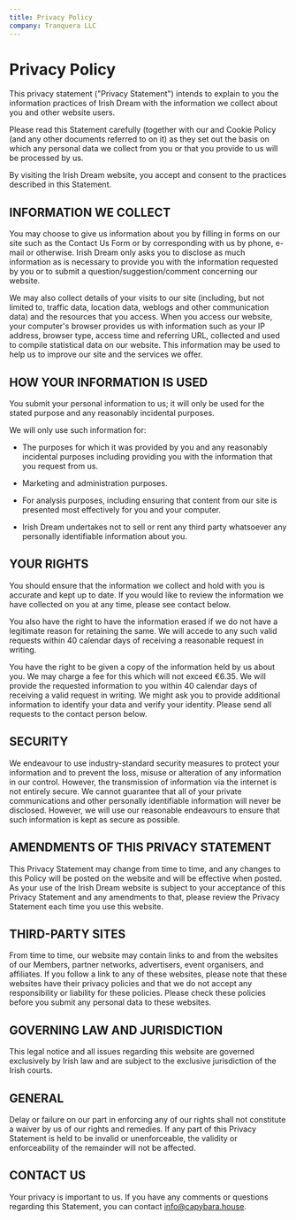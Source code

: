 ```yaml
---
title: Privacy Policy
company: Tranquera LLC
---
```


# Privacy Policy 

This privacy statement ("Privacy Statement") intends to explain to you
the information practices of Irish Dream with the information we
collect about you and other website users.

Please read this Statement carefully (together with our and Cookie
Policy (and any other documents referred to on it) as they set out the
basis on which any personal data we collect from you or that you provide
to us will be processed by us.

By visiting the Irish Dream website, you accept and consent to the
practices described in this Statement.

## INFORMATION WE COLLECT

You may choose to give us information about you by filling in forms on
our site such as the Contact Us Form or by corresponding with us by
phone, e-mail or otherwise. Irish Dream only asks you to disclose as
much information as is necessary to provide you with the information
requested by you or to submit a question/suggestion/comment concerning
our website.

We may also collect details of your visits to our site (including, but
not limited to, traffic data, location data, weblogs and other
communication data) and the resources that you access. When you access
our website, your computer's browser provides us with information such
as your IP address, browser type, access time and referring URL,
collected and used to compile statistical data on our website. This
information may be used to help us to improve our site and the services
we offer.

## HOW YOUR INFORMATION IS USED

You submit your personal information to us; it will only be used for the
stated purpose and any reasonably incidental purposes.

We will only use such information for:

* The purposes for which it was provided by you and any reasonably incidental purposes including providing you with the information that you request from us.

* Marketing and administration purposes.

* For analysis purposes, including ensuring that content from our site is presented most effectively for you and your computer.

* Irish Dream undertakes not to sell or rent any third party whatsoever any personally identifiable information about you.

## YOUR RIGHTS

You should ensure that the information we collect and hold with you is
accurate and kept up to date. If you would like to review the
information we have collected on you at any time, please see contact
below.

You also have the right to have the information erased if we do not have
a legitimate reason for retaining the same. We will accede to any such
valid requests within 40 calendar days of receiving a reasonable request
in writing.

You have the right to be given a copy of the information held by us
about you. We may charge a fee for this which will not exceed €6.35. We
will provide the requested information to you within 40 calendar days of
receiving a valid request in writing. We might ask you to provide
additional information to identify your data and verify your identity.
Please send all requests to the contact person below.

## SECURITY

We endeavour to use industry-standard security measures to protect your
information and to prevent the loss, misuse or alteration of any
information in our control. However, the transmission of information via
the internet is not entirely secure. We cannot guarantee that all of
your private communications and other personally identifiable
information will never be disclosed. However, we will use our reasonable
endeavours to ensure that such information is kept as secure as
possible.

## AMENDMENTS OF THIS PRIVACY STATEMENT

This Privacy Statement may change from time to time, and any changes to
this Policy will be posted on the website and will be effective when
posted. As your use of the Irish Dream website is subject to your
acceptance of this Privacy Statement and any amendments to that, please
review the Privacy Statement each time you use this website.

## THIRD-PARTY SITES

From time to time, our website may contain links to and from the
websites of our Members, partner networks, advertisers, event
organisers, and affiliates. If you follow a link to any of these
websites, please note that these websites have their privacy policies
and that we do not accept any responsibility or liability for these
policies. Please check these policies before you submit any personal
data to these websites.

## GOVERNING LAW AND JURISDICTION

This legal notice and all issues regarding this website are governed
exclusively by Irish law and are subject to the exclusive jurisdiction
of the Irish courts.

## GENERAL

Delay or failure on our part in enforcing any of our rights shall not
constitute a waiver by us of our rights and remedies. If any part of
this Privacy Statement is held to be invalid or unenforceable, the
validity or enforceability of the remainder will not be affected.

## CONTACT US

Your privacy is important to us. If you have any comments or questions
regarding this Statement, you can contact info@capybara.house.
